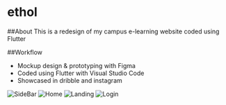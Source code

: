 # ethol

##About
This is a redesign of my campus e-learning website coded using Flutter

##Workflow
- Mockup design & prototyping with Figma
- Coded using Flutter with Visual Studio Code
- Showcased in dribble and instagram

![SideBar](https://user-images.githubusercontent.com/63591046/129642093-936f7b1c-9e49-41c3-8fa6-beade0c8aaab.png)
![Home](https://user-images.githubusercontent.com/63591046/129642095-444f571f-6b78-4dde-9263-0e83d0e62214.png)
![Landing](https://user-images.githubusercontent.com/63591046/129642098-c66e2998-ee60-400e-b1f5-913d8b895eda.png)
![Login](https://user-images.githubusercontent.com/63591046/129642100-b064e63d-edc2-4862-97ee-17d9179669ae.png)
